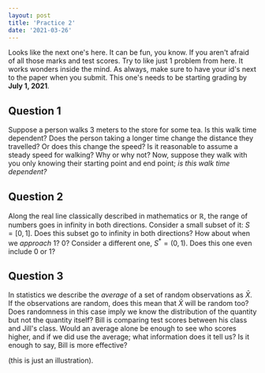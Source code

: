 ```yaml
---
layout: post
title: 'Practice 2'
date: '2021-03-26'
---
```


Looks like the next one's here. It can be fun, you know. If you aren't afraid of all those marks and test scores. Try to like just 1 problem from here. It works wonders inside the mind. As always, make sure to have your id's next to the paper when you submit. This one's needs to be starting grading by **July 1, 2021**.

## Question 1

Suppose a person walks 3 meters to the store for some tea. Is this walk time dependent? Does the person taking a longer time change the distance they travelled? Or does this change the speed? Is it reasonable to assume a steady speed for walking? Why or why not? Now, suppose they walk with you only knowing their starting point and end point; *is this walk time dependent?*

## Question 2

Along the real line classically described in mathematics or $\mathbb{R}$, the range of numbers goes in infinity in both directions. Consider a small subset of it: $S = [0,1]$. Does this subset go to infinity in both directions? How about when we *approach* 1? 0? Consider a different one, $S^* = (0,1)$. Does this one even include 0 or 1?

## Question 3

In statistics we describe the *average* of a set of random observations as $\bar{X}$. If the observations are random, does this mean that $\bar{X}$ will be random too? Does randomness in this case imply we know the distribution of the quantity but not the quantity itself? Bill is comparing test scores between his class and Jill's class. Would an average alone be enough to see who scores higher, and if we did use the average; what information does it tell us? Is it enough to say, Bill is more effective?

(this is just an illustration).
